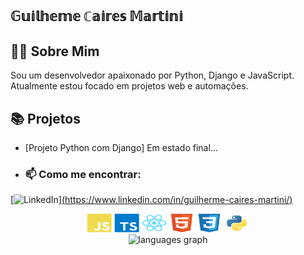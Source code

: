 ## 𝔾𝕦𝕚𝕝𝕙𝕖𝕞𝕖 ℂ𝕒𝕚𝕣𝕖𝕤 𝕄𝕒𝕣𝕥𝕚𝕟𝕚


## 🧑‍💻 Sobre Mim
Sou um desenvolvedor apaixonado por Python, Django e JavaScript. Atualmente estou focado em projetos web e automações.


## 📚 Projetos
- [Projeto Python com Django] Em estado final...

- ### 📫 Como me encontrar:
[![LinkedIn](https://img.shields.io/badge/LinkedIn-0A66C2?style=flat&logo=linkedin&logoColor=white)][(https://www.linkedin.com/in/guilherme-caires-martini/)](https://www.linkedin.com/in/guilherme-martini-8020521a3/)

<div align="center"> 
  <img alt="JavaScript" height="30" width="40" src="https://raw.githubusercontent.com/devicons/devicon/master/icons/javascript/javascript-plain.svg">
  <img alt="TypeScript" height="30" width="40" src="https://raw.githubusercontent.com/devicons/devicon/master/icons/typescript/typescript-plain.svg">
  <img alt="React" height="30" width="40" src="https://raw.githubusercontent.com/devicons/devicon/master/icons/react/react-original.svg">
  <img alt="HTML5" height="30" width="40" src="https://raw.githubusercontent.com/devicons/devicon/master/icons/html5/html5-original.svg">
  <img alt="CSS3" height="30" width="40" src="https://raw.githubusercontent.com/devicons/devicon/master/icons/css3/css3-original.svg">
  <img alt="Python" height="30" width="40" src="https://raw.githubusercontent.com/devicons/devicon/master/icons/python/python-original.svg">
</div>


<div align="center"> 
  <img src="https://github-readme-stats.vercel.app/api/top-langs?username=GuiCMartini&locale=en&hide_title=false&layout=compact&card_width=320&langs_count=5&theme=radical&hide_border=true" height="150" alt="languages graph"/>
</div>
